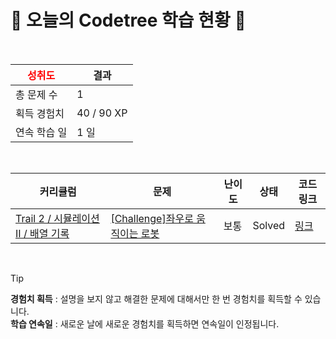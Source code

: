 # 🌲 오늘의 Codetree 학습 현황 🌲

<br />

| <span style="color:red;display:block;text-align:center;"> **성취도**</span> | 결과 |
|---|---|
| 총 문제 수 | 1 |
| 획득 경험치 | 40 / 90 XP |
| 연속 학습 일 | 1 일 |

<br />

|커리큘럼|문제|난이도|상태|코드 링크|
|---|---|---|---|---|
|[Trail 2 / 시뮬레이션 II / 배열 기록](https://www.codetree.ai/trail-info/novice-mid/)|[[Challenge]좌우로 움직이는 로봇](https://www.codetree.ai/trails/complete/curated-cards/challenge-robot-moving-from-side-to-side/)|보통|Solved|[링크](https://github.com/dldbdlf/Algorithm-Study/blob/main/250130/%EC%A2%8C%EC%9A%B0%EB%A1%9C%20%EC%9B%80%EC%A7%81%EC%9D%B4%EB%8A%94%20%EB%A1%9C%EB%B4%87/robot-moving-from-side-to-side.c)|


<br />

> [!TIP]
> **경험치 획득** : 설명을 보지 않고 해결한 문제에 대해서만 한 번 경험치를 획득할 수 있습니다.  
> **학습 연속일** : 새로운 날에 새로운 경험치를 획득하면 연속일이 인정됩니다.

